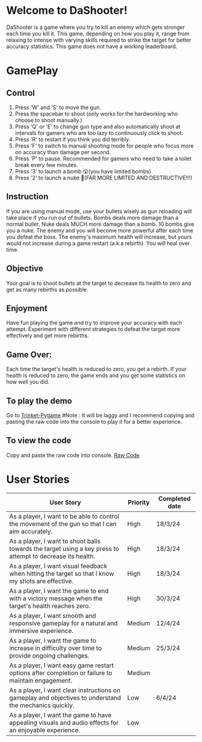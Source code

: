 # Welcome to DaShooter!
DaShooter is a game where you try to kill an enemy which gets stronger each time you kill it. This game, depending on how you play it, range from relaxing to intense with varying skills required to strike the target for better accuracy statistics. This game does not have a working leaderboard.

# GamePlay
## Control
1. Press 'W' and 'S' to move the gun.
2. Press the spacebar to shoot (only works for the hardworking who choose to shoot manually.)
3. Press 'Q' or 'E' to change gun type and also automatically shoot at intervals for gamers who are too lazy to continuously click to shoot.
4. Press 'R' to restart if you think you did terribly.
5. Press 'F' to switch to manual shooting mode for people who focus more on accuracy than damage per second.
6. Press 'P' to pause. Recommended for gamers who need to take a toilet break every few minutes.
7. Press '3' to launch a bomb 😲(you have limited bombs)
8. Press '2' to launch a nuke 🤯(FAR MORE LIMITED AND DESTRUCTIVE!!!)
   
## Instruction
If you are using manual mode, use your bullets wisely as gun reloading will take place if you run out of bullets.
Bombs deals more damage than a normal bullet.
Nuke deals MUCH more damage than a bomb.
10 bombs give you a nuke.
The enemy and you will become more powerful after each time you defeat the boss.
The enemy's maximum health will increase, but yours would not increase during a game restart (a.k.a rebirth).
You will heal over time.

## Objective
Your goal is to shoot bullets at the target to decrease its health to zero and get as many rebirths as possible.   

## Enjoyment
Have fun playing the game and try to improve your accuracy with each attempt.
Experiment with different strategies to defeat the target more effectively and get more rebirths.

## Game Over:
Each time the target's health is reduced to zero, you get a rebirth.
If your health is reduced to zero, the game ends and you get some statistics on how well you did.

## To play the demo
Go to [Trinket-Pygame](https://Trinket.io/pygame) #Note : It will be laggy and I recommend copying and pasting the raw code into the console to play it for a better experience.

## To view the code
Copy and paste the raw code into console.  [Raw Code](https://raw.githubusercontent.com/nathan-coder-learn/DaShooter/main/Nathan.py)


# User Stories
| User Story                                                                                                 | Priority | Completed date  |
|------------------------------------------------------------------------------------------------------------|----------|-----------------|
| As a player, I want to be able to control the movement of the gun so that I can aim accurately.            | High     | 18/3/24         |
| As a player, I want to shoot balls towards the target using a key press to attempt to decrease its health. | High     | 18/3/24         | 
| As a player, I want visual feedback when hitting the target so that I know my shots are effective.         | High     | 18/3/24         | 
| As a player, I want the game to end with a victory message when the target's health reaches zero.          | High     | 30/3/24         |  
| As a player, I want smooth and responsive gameplay for a natural and immersive experience.                 | Medium   | 12/4/24         |
| As a player, I want the game to increase in difficulty over time to provide ongoing challenges.            | Medium   | 25/3/24         | 
| As a player, I want easy game restart options after completion or failure to maintain engagement.          | Medium   |                 | 
| As a player, I want clear instructions on gameplay and objectives to understand the mechanics quickly.     | Low      | 6/4/24          |
| As a player, I want the game to have appealing visuals and audio effects for an enjoyable experience.      | Low      |                 | 



